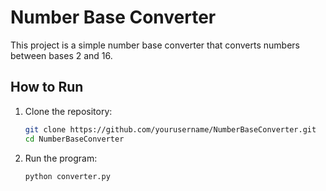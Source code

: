 # Number Base Converter

This project is a simple number base converter that converts numbers between bases 2 and 16.

## How to Run

1. Clone the repository:
   ```sh
   git clone https://github.com/yourusername/NumberBaseConverter.git
   cd NumberBaseConverter

2. Run the program:
    ```sh
    python converter.py
